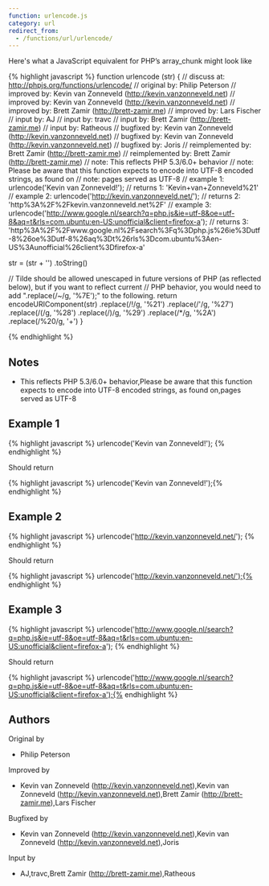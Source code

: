 ```yaml
---
function: urlencode.js
category: url
redirect_from:
  - /functions/url/urlencode/
---
```


<!-- WARNING! This file is auto generated by `npm run web:inject`, do not edit by hand -->

Here's what a JavaScript equivalent for PHP’s array_chunk might look like

{% highlight javascript %}
function urlencode (str) {
  //       discuss at: http://phpjs.org/functions/urlencode/
  //      original by: Philip Peterson
  //      improved by: Kevin van Zonneveld (http://kevin.vanzonneveld.net)
  //      improved by: Kevin van Zonneveld (http://kevin.vanzonneveld.net)
  //      improved by: Brett Zamir (http://brett-zamir.me)
  //      improved by: Lars Fischer
  //         input by: AJ
  //         input by: travc
  //         input by: Brett Zamir (http://brett-zamir.me)
  //         input by: Ratheous
  //      bugfixed by: Kevin van Zonneveld (http://kevin.vanzonneveld.net)
  //      bugfixed by: Kevin van Zonneveld (http://kevin.vanzonneveld.net)
  //      bugfixed by: Joris
  // reimplemented by: Brett Zamir (http://brett-zamir.me)
  // reimplemented by: Brett Zamir (http://brett-zamir.me)
  //             note: This reflects PHP 5.3/6.0+ behavior
  //             note: Please be aware that this function expects to encode into UTF-8 encoded strings, as found on
  //             note: pages served as UTF-8
  //        example 1: urlencode('Kevin van Zonneveld!');
  //        returns 1: 'Kevin+van+Zonneveld%21'
  //        example 2: urlencode('http://kevin.vanzonneveld.net/');
  //        returns 2: 'http%3A%2F%2Fkevin.vanzonneveld.net%2F'
  //        example 3: urlencode('http://www.google.nl/search?q=php.js&ie=utf-8&oe=utf-8&aq=t&rls=com.ubuntu:en-US:unofficial&client=firefox-a');
  //        returns 3: 'http%3A%2F%2Fwww.google.nl%2Fsearch%3Fq%3Dphp.js%26ie%3Dutf-8%26oe%3Dutf-8%26aq%3Dt%26rls%3Dcom.ubuntu%3Aen-US%3Aunofficial%26client%3Dfirefox-a'

  str = (str + '')
    .toString()

  // Tilde should be allowed unescaped in future versions of PHP (as reflected below), but if you want to reflect current
  // PHP behavior, you would need to add ".replace(/~/g, '%7E');" to the following.
  return encodeURIComponent(str)
    .replace(/!/g, '%21')
    .replace(/'/g, '%27')
    .replace(/\(/g, '%28')
    .replace(/\)/g, '%29')
    .replace(/\*/g, '%2A')
    .replace(/%20/g, '+')
}

{% endhighlight %}

## Notes
- This reflects PHP 5.3/6.0+ behavior,Please be aware that this function expects to encode into UTF-8 encoded strings, as found on,pages served as UTF-8

## Example 1

{% highlight javascript %}
urlencode('Kevin van Zonneveld!');
{% endhighlight %}

Should return

{% highlight javascript %}
urlencode('Kevin van Zonneveld!');{% endhighlight %}

## Example 2

{% highlight javascript %}
urlencode('http://kevin.vanzonneveld.net/');
{% endhighlight %}

Should return

{% highlight javascript %}
urlencode('http://kevin.vanzonneveld.net/');{% endhighlight %}

## Example 3

{% highlight javascript %}
urlencode('http://www.google.nl/search?q=php.js&ie=utf-8&oe=utf-8&aq=t&rls=com.ubuntu:en-US:unofficial&client=firefox-a');
{% endhighlight %}

Should return

{% highlight javascript %}
urlencode('http://www.google.nl/search?q=php.js&ie=utf-8&oe=utf-8&aq=t&rls=com.ubuntu:en-US:unofficial&client=firefox-a');{% endhighlight %}


## Authors


Original by

- Philip Peterson


Improved by

- Kevin van Zonneveld (http://kevin.vanzonneveld.net),Kevin van Zonneveld (http://kevin.vanzonneveld.net),Brett Zamir (http://brett-zamir.me),Lars Fischer


Bugfixed by

- Kevin van Zonneveld (http://kevin.vanzonneveld.net),Kevin van Zonneveld (http://kevin.vanzonneveld.net),Joris


Input by

- AJ,travc,Brett Zamir (http://brett-zamir.me),Ratheous

